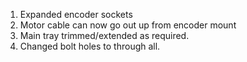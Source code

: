 1. Expanded encoder sockets
2. Motor cable can now go out up from encoder mount
3. Main tray trimmed/extended as required.
4. Changed bolt holes to through all.
